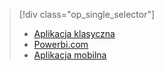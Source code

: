 > [!div class="op_single_selector"]
> * [Aplikacja klasyczna](../notification-hubs/notification-hubs-windows-store-dotnet-get-started.md)
> * [Powerbi.com](../notification-hubs/notification-hubs-windows-phone-get-started.md)
> * [Aplikacja mobilna](../notification-hubs/notification-hubs-ios-get-started.md)
> 
> 

